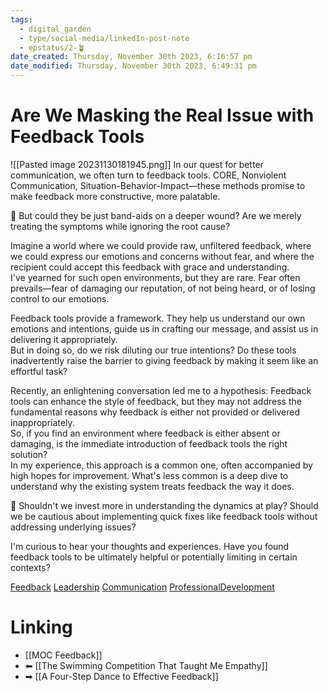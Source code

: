 ```yaml
---
tags:
  - digital_garden
  - type/social-media/linkedIn-post-note
  - epstatus/2-🪴
date_created: Thursday, November 30th 2023, 6:16:57 pm
date_modified: Thursday, November 30th 2023, 6:49:31 pm
---
```

# Are We Masking the Real Issue with Feedback Tools
![[Pasted image 20231130181945.png]]
In our quest for better communication, we often turn to feedback tools. CORE, Nonviolent Communication, Situation-Behavior-Impact—these methods promise to make feedback more constructive, more palatable.  
  
💊 But could they be just band-aids on a deeper wound? Are we merely treating the symptoms while ignoring the root cause?  
  
Imagine a world where we could provide raw, unfiltered feedback, where we could express our emotions and concerns without fear, and where the recipient could accept this feedback with grace and understanding.  
I've yearned for such open environments, but they are rare. Fear often prevails—fear of damaging our reputation, of not being heard, or of losing control to our emotions.  
  
Feedback tools provide a framework. They help us understand our own emotions and intentions, guide us in crafting our message, and assist us in delivering it appropriately.  
But in doing so, do we risk diluting our true intentions? Do these tools inadvertently raise the barrier to giving feedback by making it seem like an effortful task?  
  
Recently, an enlightening conversation led me to a hypothesis: Feedback tools can enhance the style of feedback, but they may not address the fundamental reasons why feedback is either not provided or delivered inappropriately.  
So, if you find an environment where feedback is either absent or damaging, is the immediate introduction of feedback tools the right solution?  
In my experience, this approach is a common one, often accompanied by high hopes for improvement. What's less common is a deep dive to understand why the existing system treats feedback the way it does.  
  
🔎 Shouldn't we invest more in understanding the dynamics at play? Should we be cautious about implementing quick fixes like feedback tools without addressing underlying issues?  
  
I'm curious to hear your thoughts and experiences. Have you found feedback tools to be ultimately helpful or potentially limiting in certain contexts?  
  
[Feedback](https://www.linkedin.com/feed/hashtag/?keywords=feedback&highlightedUpdateUrns=urn%3Ali%3Aactivity%3A7134212364790308864) [Leadership](https://www.linkedin.com/feed/hashtag/?keywords=leadership&highlightedUpdateUrns=urn%3Ali%3Aactivity%3A7134212364790308864) [Communication](https://www.linkedin.com/feed/hashtag/?keywords=communication&highlightedUpdateUrns=urn%3Ali%3Aactivity%3A7134212364790308864) [ProfessionalDevelopment](https://www.linkedin.com/feed/hashtag/?keywords=professionaldevelopment&highlightedUpdateUrns=urn%3Ali%3Aactivity%3A7134212364790308864)

# Linking
+ [[MOC Feedback]]
+ ⬅ [[The Swimming Competition That Taught Me Empathy]]
+ ➡ [[A Four-Step Dance to Effective Feedback]]

